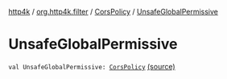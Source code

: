 [http4k](../../index.md) / [org.http4k.filter](../index.md) / [CorsPolicy](index.md) / [UnsafeGlobalPermissive](./-unsafe-global-permissive.md)

# UnsafeGlobalPermissive

`val UnsafeGlobalPermissive: `[`CorsPolicy`](index.md) [(source)](https://github.com/http4k/http4k/blob/master/http4k-core/src/main/kotlin/org/http4k/filter/ServerFilters.kt#L36)